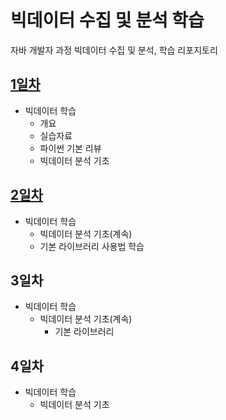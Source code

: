 # 빅데이터 수집 및 분석 학습
자바 개발자 과정 빅데이터 수집 및 분석, 학습 리포지토리

## [1일차](https://github.com/YoonChanWo0/bigdata-analysis-2024/blob/main/Day01.md)
- 빅데이터 학습
    - 개요
    - 실습자료
    - 파이썬 기본 리뷰
    - 빅데이터 분석 기초

## [2일차](https://github.com/YoonChanWo0/bigdata-analysis-2024/blob/main/day02.md)
- 빅데이터 학습
    - 빅데이터 분석 기초(계속)
    - 기본 라이브러리 사용법 학습

## 3일차
- 빅데이터 학습
    - 빅데이터 분석 기초(계속)
        - 기본 라이브러리    

## 4일차
- 빅데이터 학습
    - 빅데이터 분석 기초
   